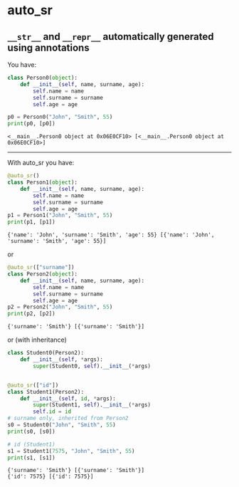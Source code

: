 # auto_sr

## `__str__` and `__repr__` automatically generated using annotations

You have:

```python
class Person0(object):
    def __init__(self, name, surname, age):
        self.name = name
        self.surname = surname
        self.age = age

p0 = Person0("John", "Smith", 55)
print(p0, [p0])
```

```
<__main__.Person0 object at 0x06E0CF10> [<__main__.Person0 object at 0x06E0CF10>]
```

-----

With auto_sr you have:

```python
@auto_sr()
class Person1(object):
    def __init__(self, name, surname, age):
        self.name = name
        self.surname = surname
        self.age = age
p1 = Person1("John", "Smith", 55)
print(p1, [p1])
```

```
{'name': 'John', 'surname': 'Smith', 'age': 55} [{'name': 'John', 'surname': 'Smith', 'age': 55}]
```

or

```python
@auto_sr(["surname"])
class Person2(object):
    def __init__(self, name, surname, age):
        self.name = name
        self.surname = surname
        self.age = age
p2 = Person2("John", "Smith", 55)
print(p2, [p2])
```

```
{'surname': 'Smith'} [{'surname': 'Smith'}]
```

or (with inheritance)

```python
class Student0(Person2):
    def __init__(self, *args):
        super(Student0, self).__init__(*args)


@auto_sr(["id"])
class Student1(Person2):
    def __init__(self, id, *args):
        super(Student1, self).__init__(*args)
        self.id = id
# surname only, inherited from Person2
s0 = Student0("John", "Smith", 55)
print(s0, [s0])

# id (Student1)
s1 = Student1(7575, "John", "Smith", 55)
print(s1, [s1])
```

```
{'surname': 'Smith'} [{'surname': 'Smith'}]
{'id': 7575} [{'id': 7575}]
```

